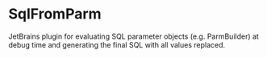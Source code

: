 # SqlFromParm
JetBrains plugin for evaluating SQL parameter objects (e.g. ParmBuilder) at debug time and generating the final SQL with all values replaced.

